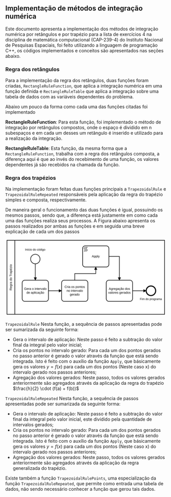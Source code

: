 ## Implementação de métodos de integração numérica

Este documento apresenta a implementação dos métodos de integração numérica por retângulos e por trapézio para a lista de exercícios 4 na disciplina de matemática computacional (CAP-239-4) do Instituto Nacional de Pesquisas Espaciais, foi feito utilizando a linguagem de programação C++, os códigos implementados e conceitos são apresentados nas seções abaixo.

### Regra dos retângulos

Para a implementação da regra dos retângulos, duas funções foram criadas, `RectangleRuleFunction`, que aplica a integração numérica em uma função definida e `RectangleRuleTable` que aplica a integração sobre uma tabela de dados com as variáveis dependentes do problema.

Abaixo um pouco da forma como cada uma das funções citadas foi implementado

**RectangleRuleFunction**: Para esta função, foi implementado o método de integração por retângulos compostos, onde o espaço é dividido em n subespaços e em cada um desses um retângulo é inserido e utilizado para a realização da integração.

**RectangleRuleTable**: Esta função, da mesma forma que a `RectangleRuleFunction`, trabalha com a regra dos retângulos composta, a diferença aqui é que ao invés do recebimento de uma função, os valores dependentes já são recebidos na chamada da função.

### Regra dos trapézios

Na implementação foram feitas duas funções principais a `TrapezoidalRule` e `TrapezoidalRuleRepeated` responsáveis pela aplicação da regra do trapézio simples e composta, respectivamente.

De maneira geral o funcionamento das duas funções é igual, possuindo os mesmos passos, sendo que, a diferença está justamente em como cada uma das funções realiza seus processos. A Figura abaixo apresenta os passos realizados por ambas as funções e em seguida uma breve explicação de cada um dos passos

<div align="center">
    <img src="figuras/diagrama_trapezio_simples.svg">
</div>

`TrapezoidalRule` Nesta função, a sequência de passos apresentadas pode ser sumarizada da seguinte forma:

- Gera o intervalo de aplicação: Neste passo é feito a subtração do valor final da integral pelo valor inicial;
- Cria os pontos no intervalo gerado: Para cada um dos pontos gerados no passo anterior é gerado o valor através da função que está sendo integrada. Isto é feito com o auxílio da função `Apply`, que básicamente gera os valores $y = f(x)$ para cada um dos pontos (Neste caso x) do intervalo gerado nos passos anteriores;
- Agregação dos valores gerados: Neste passo, todos os valores gerados anteriormente são agregados através da aplicação da regra do trapézio $\frac{h}{2} \cdot (f(a) + f(b))$

`TrapezoidalRuleRepeated` Nesta função, a sequência de passos apresentadas pode ser sumarizada da seguinte forma:

- Gera o intervalo de aplicação: Neste passo é feito a subtração do valor final da integral pelo valor inicial, este dividido pela quantidade de intervalos gerados;
- Cria os pontos no intervalo gerado: Para cada um dos pontos gerados no passo anterior é gerado o valor através da função que está sendo integrada. Isto é feito com o auxílio da função `Apply`, que básicamente gera os valores $y = f(x)$ para cada um dos pontos (Neste caso x) do intervalo gerado nos passos anteriores;
- Agregação dos valores gerados: Neste passo, todos os valores gerados anteriormente são agregados através da aplicação da regra generalizada do trapézio.

Existe também a função `TrapezoidalRulePoints`, uma especialização da função `TrapezoidalRuleRepeated`, que permite como entrada uma tabela de dados, não sendo necessário conhecer a função que gerou tais dados.
